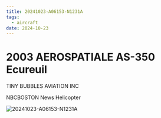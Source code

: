 ```yaml
---
title: 20241023-A06153-N1231A
tags:
  - aircraft
date: 2024-10-23
---
```


# 2003 AEROSPATIALE AS-350 Ecureuil

TINY BUBBLES AVIATION INC

NBCBOSTON News Helicopter

![20241023-A06153-N1231A](/aircraft/20241023-A06153-N1231A.jpg)